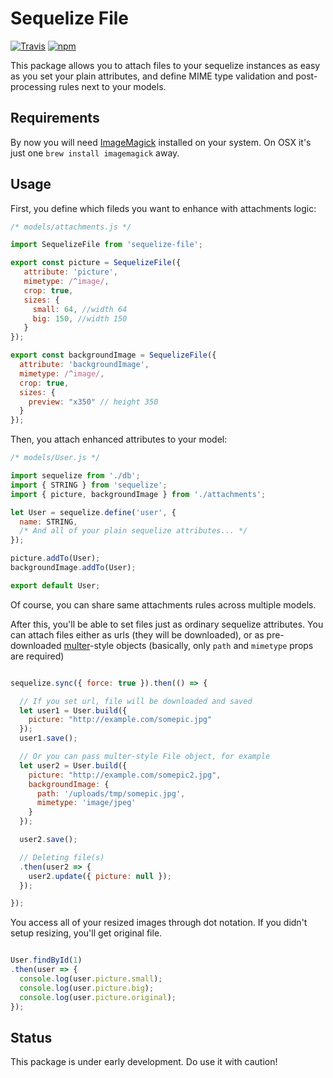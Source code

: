 # Sequelize File
[![Travis](https://img.shields.io/travis/khrykin/sequelize-file.svg)](https://travis-ci.org/khrykin/sequelize-file)
[![npm](https://img.shields.io/npm/v/sequelize-file.svg)](https://www.npmjs.com/package/sequelize-file)

This package allows you to attach files to your sequelize instances as easy as you set your plain attributes, and define MIME type validation and post-processing rules next to your models.

## Requirements
By now you will need [ImageMagick](http://www.imagemagick.org/script/index.php) installed on your system. On OSX it's just one `brew install imagemagick` away.


## Usage
First, you define which fileds you want to enhance with attachments logic:

```javascript
/* models/attachments.js */

import SequelizeFile from 'sequelize-file';

export const picture = SequelizeFile({
   attribute: 'picture',
   mimetype: /^image/,
   crop: true,
   sizes: {
     small: 64, //width 64
     big: 150, //width 150
   }
});

export const backgroundImage = SequelizeFile({
  attribute: 'backgroundImage',
  mimetype: /^image/,
  crop: true,
  sizes: {
    preview: "x350" // height 350
  }
});

```
Then, you attach enhanced attributes to your model:

```javascript
/* models/User.js */

import sequelize from './db';
import { STRING } from 'sequelize';
import { picture, backgroundImage } from './attachments';

let User = sequelize.define('user', {
  name: STRING,
  /* And all of your plain sequelize attributes... */
});

picture.addTo(User);
backgroundImage.addTo(User);

export default User;

```
Of course, you can share same attachments rules across multiple models.

After this, you'll be able to set files just as ordinary sequelize attributes. You can attach files either as urls (they will be downloaded), or as pre-downloaded [multer](https://github.com/expressjs/multer)-style objects (basically, only `path` and `mimetype` props are required)

```javascript

sequelize.sync({ force: true }).then(() => {

  // If you set url, file will be downloaded and saved
  let user1 = User.build({
    picture: "http://example.com/somepic.jpg"
  });
  user1.save();

  // Or you can pass multer-style File object, for example
  let user2 = User.build({
    picture: "http://example.com/somepic2.jpg",
    backgroundImage: {
      path: '/uploads/tmp/somepic.jpg',
      mimetype: 'image/jpeg'
    }
  });

  user2.save();

  // Deleting file(s)
  .then(user2 => {
    user2.update({ picture: null });
  });

});

```
You access all of your resized images through dot notation. If you didn't setup resizing, you'll get original file.

```javascript

User.findById(1)
.then(user => {
  console.log(user.picture.small);
  console.log(user.picture.big);
  console.log(user.picture.original);
});

```

## Status

This package is under early development. Do use it with caution!
